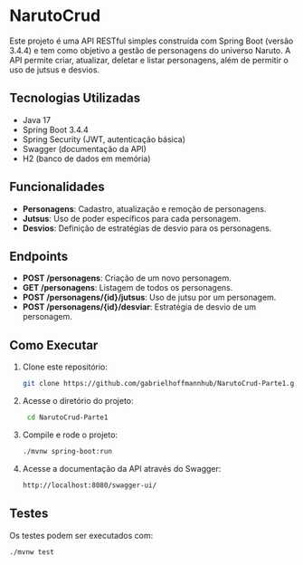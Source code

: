 # NarutoCrud

Este projeto é uma API RESTful simples construída com Spring Boot (versão 3.4.4) e tem como objetivo a gestão de personagens do universo Naruto. A API permite criar, atualizar, deletar e listar personagens, além de permitir o uso de jutsus e desvios.

## Tecnologias Utilizadas

- Java 17
- Spring Boot 3.4.4
- Spring Security (JWT, autenticação básica)
- Swagger (documentação da API)
- H2 (banco de dados em memória)

## Funcionalidades

- **Personagens**: Cadastro, atualização e remoção de personagens.
- **Jutsus**: Uso de poder específicos para cada personagem.
- **Desvios**: Definição de estratégias de desvio para os personagens.

## Endpoints

- **POST /personagens**: Criação de um novo personagem.
- **GET /personagens**: Listagem de todos os personagens.
- **POST /personagens/{id}/jutsus**: Uso de jutsu por um personagem.
- **POST /personagens/{id}/desviar**: Estratégia de desvio de um personagem.

## Como Executar

1. Clone este repositório:
   ```bash
   git clone https://github.com/gabrielhoffmannhub/NarutoCrud-Parte1.git
2. Acesse o diretório do projeto:
   ```bash
    cd NarutoCrud-Parte1
3. Compile e rode o projeto:
    ```bash
    ./mvnw spring-boot:run
4. Acesse a documentação da API através do Swagger:
    ```bash
    http://localhost:8080/swagger-ui/

## Testes
Os testes podem ser executados com:
  ```bash
  ./mvnw test

